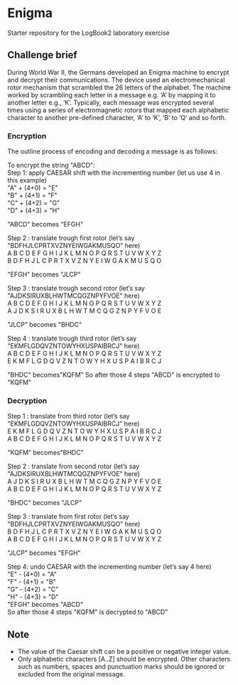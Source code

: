 # __Enigma__

Starter repository for the LogBook2 laboratory exercise

## __Challenge brief__
During World War II, the Germans developed an Enigma machine to encrypt and decrypt their communications. The device used an electromechanical rotor mechanism that scrambled the 26 letters of the alphabet. The machine worked by scrambling each letter in a message e.g. ‘A’ by mapping it to another letter e.g., ‘K’. Typically, each message was encrypted several times using a series of electromagnetic rotors that mapped each alphabetic character to another pre-defined character, ‘A’ to ‘K’, ‘B’ to ‘Q’ and so forth.  

### __Encryption__
The outline process of encoding and decoding a message is as follows:

To encrypt the string "ABCD":  
Step 1: apply CAESAR shift with the incrementing number (let us use 4 in this example)  
"A" + (4+0) = "E"  
"B" + (4+1) = "F"  
"C" + (4+2) = "G"  
"D" + (4+3) = "H"  

"ABCD" becomes "EFGH"

Step 2 : translate trough first rotor (let’s say "BDFHJLCPRTXVZNYEIWGAKMUSQO" here)  
 A B C D E F G H I J K L M N O P Q R S T U V W X Y Z  
 B D F H J L C P R T X V Z N Y E I W G A K M U S Q O  

"EFGH" becomes "JLCP"

Step 3 : translate trough second rotor (let’s say "AJDKSIRUXBLHWTMCQGZNPYFVOE" here)  
A B C D E F G H I J K L M N O P Q R S T U V W X Y Z  
A J D K S I R U X B L H W T M C Q G Z N P Y F V O E  

"JLCP" becomes "BHDC"  

Step 4 : translate trough third rotor (let’s say "EKMFLGDQVZNTOWYHXUSPAIBRCJ" here)  
A B C D E F G H I J K L M N O P Q R S T U V W X Y Z  
E K M F L G D Q V Z N T O W Y H X U S P A I B R C J  

"BHDC" becomes"KQFM"
So after those 4 steps "ABCD" is encrypted to "KQFM"

### __Decryption__  

Step 1 : translate from third rotor (let’s say "EKMFLGDQVZNTOWYHXUSPAIBRCJ" here)  
E K M F L G D Q V Z N T O W Y H X U S P A I B R C J  
A B C D E F G H I J K L M N O P Q R S T U V W X Y Z  

"KQFM" becomes"BHDC"  

Step 2 : translate from second rotor (let’s say "AJDKSIRUXBLHWTMCQGZNPYFVOE" here)  
A J D K S I R U X B L H W T M C Q G Z N P Y F V O E  
A B C D E F G H I J K L M N O P Q R S T U V W X Y Z  

"BHDC" becomes "JLCP"  

Step 3 : translate from first rotor (let’s say "BDFHJLCPRTXVZNYEIWGAKMUSQO" here)  
B D F H J L C P R T X V Z N Y E I W G A K M U S Q O  
A B C D E F G H I J K L M N O P Q R S T U V W X Y Z  

"JLCP" becomes "EFGH"  

Step 4: undo CAESAR with the incrementing number (let’s say 4 here)  
"E" - (4+0) = "A"  
"F" - (4+1) = "B"  
"G" - (4+2) = "C"  
"H" - (4+3) = "D"  
"EFGH" becomes "ABCD"  
So after those 4 steps "KQFM" is decrypted to "ABCD"  

## __Note__  

- The value of the Caesar shift can be a positive or negative integer value.  
- Only alphabetic characters [A..Z] should be encrypted. Other characters such as numbers, spaces and punctuation marks should be ignored or excluded from the original message.  
